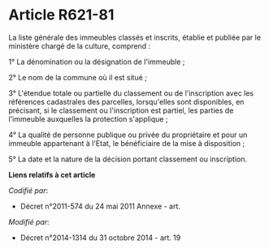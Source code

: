 # Article R621-81

La liste générale des immeubles classés et inscrits, établie et publiée par le ministère chargé de la culture, comprend :

1° La dénomination ou la désignation de l'immeuble ;

2° Le nom de la commune où il est situé ;

3° L'étendue totale ou partielle du classement ou de l'inscription avec les références cadastrales des parcelles,
lorsqu'elles sont disponibles, en précisant, si le classement ou l'inscription est partiel, les parties de l'immeuble
auxquelles la protection s'applique ;

4° La qualité de personne publique ou privée du propriétaire et pour un immeuble appartenant à l'Etat, le bénéficiaire de la
mise à disposition ;

5° La date et la nature de la décision portant classement ou inscription.

**Liens relatifs à cet article**

_Codifié par_:

  - Décret n°2011-574 du 24 mai 2011 Annexe - art.

_Modifié par_:

  - Décret n°2014-1314 du 31 octobre 2014 - art. 19
